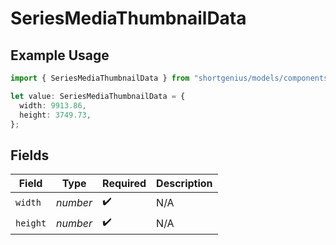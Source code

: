 # SeriesMediaThumbnailData

## Example Usage

```typescript
import { SeriesMediaThumbnailData } from "shortgenius/models/components";

let value: SeriesMediaThumbnailData = {
  width: 9913.86,
  height: 3749.73,
};
```

## Fields

| Field              | Type               | Required           | Description        |
| ------------------ | ------------------ | ------------------ | ------------------ |
| `width`            | *number*           | :heavy_check_mark: | N/A                |
| `height`           | *number*           | :heavy_check_mark: | N/A                |